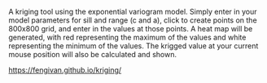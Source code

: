 A kriging tool using the exponential variogram model. Simply enter in your model parameters for sill and range (c and a), click to create points on the 800x800 grid, and enter in the values at those points. A heat map will be generated, with red representing the maximum of the values and white representing the minimum of the values. The krigged value at your current mouse position will also be calculated and shown.

https://fengivan.github.io/kriging/

